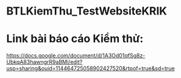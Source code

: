 # BTLKiemThu_TestWebsiteKRIK
# Link bài báo cáo Kiểm thử:
https://docs.google.com/document/d/1A3Od01qfSg8z-UbkqA83hawngrR9aBMi/edit?usp=sharing&ouid=114464725058902427520&rtpof=true&sd=true
